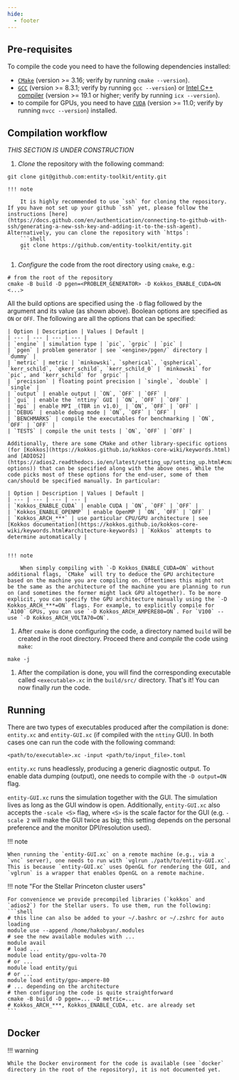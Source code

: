 ```yaml
---
hide:
  - footer
---
```


## Pre-requisites

To compile the code you need to have the following dependencies installed:

  - [`CMake`](https://cmake.org/) (version >= 3.16; verify by running `cmake --version`).
  - [`GCC`](https://gcc.gnu.org/) (version >= 8.3.1; verify by running `gcc --version`) or [Intel C++ compiler](https://www.intel.com/content/www/us/en/developer/tools/oneapi/dpc-compiler.html) (version >= 19.1 or higher; verify by running `icx --version`).
  - to compile for GPUs, you need to have [`CUDA`](https://developer.nvidia.com/cuda-toolkit) (version >= 11.0; verify by running `nvcc --version`) installed.

## Compilation workflow

*THIS SECTION IS UNDER CONSTRUCTION*

1. _Clone_ the repository with the following command:
  ```shell
  git clone git@github.com:entity-toolkit/entity.git
  ```
  
    !!! note
      
        It is highly recommended to use `ssh` for cloning the repository. If you have not set up your github `ssh` yet, please follow the instructions [here](https://docs.github.com/en/authentication/connecting-to-github-with-ssh/generating-a-new-ssh-key-and-adding-it-to-the-ssh-agent). Alternatively, you can clone the repository with `https`:
        ```shell
        git clone https://github.com/entity-toolkit/entity.git
        ```

1. _Configure_ the code from the root directory using `cmake`, e.g.:
  ```shell
  # from the root of the repository
  cmake -B build -D pgen=<PROBLEM_GENERATOR> -D Kokkos_ENABLE_CUDA=ON <...>
  ```
  All the build options are specified using the `-D` flag followed by the argument and its value (as shown above). Boolean options are specified as `ON` or `OFF`. The following are all the options that can be specified:

    | Option | Description | Values | Default |
    | --- | --- | --- | --- |
    | `engine` | simulation type | `pic`, `grpic` | `pic` |
    | `pgen` | problem generator | see `<engine>/pgen/` directory | `dummy` |
    | `metric` | metric | `minkowski`, `spherical`, `qspherical`, `kerr_schild`, `qkerr_schild`, `kerr_schild_0` | `minkowski` for `pic`, and `kerr_schild` for `grpic` |
    | `precision` | floating point precision | `single`, `double` | `single` |
    | `output` | enable output | `ON`, `OFF` | `OFF` |
    | `gui` | enable the `nttiny` GUI | `ON`, `OFF` | `OFF` |
    | `mpi` | enable MPI _(TBR in v1.0)_ | `ON`, `OFF` | `OFF` |
    | `DEBUG` | enable debug mode | `ON`, `OFF` | `OFF` |
    | `BENCHMARKS` | compile the executables for benchmarking | `ON`, `OFF` | `OFF` |
    | `TESTS` | compile the unit tests | `ON`, `OFF` | `OFF` |
    
    Additionally, there are some CMake and other library-specific options (for [Kokkos](https://kokkos.github.io/kokkos-core-wiki/keywords.html) and [ADIOS2](https://adios2.readthedocs.io/en/latest/setting_up/setting_up.html#cmake-options)) that can be specified along with the above ones. While the code picks most of these options for the end-user, some of them can/should be specified manually. In particular:

    | Option | Description | Values | Default |
    | --- | --- | --- | --- |
    | `Kokkos_ENABLE_CUDA` | enable CUDA | `ON`, `OFF` | `OFF` |
    | `Kokkos_ENABLE_OPENMP` | enable OpenMP | `ON`, `OFF` | `OFF` |
    | `Kokkos_ARCH_***` | use particular CPU/GPU architecture | see [Kokkos documentation](https://kokkos.github.io/kokkos-core-wiki/keywords.html#architecture-keywords) | `Kokkos` attempts to determine automatically |


    !!! note
        
        When simply compiling with `-D Kokkos_ENABLE_CUDA=ON` without additional flags, `CMake` will try to deduce the GPU architecture based on the machine you are compiling on. Oftentimes this might not be the same as the architecture of the machine you are planning to run on (and sometimes the former might lack GPU altogether). To be more explicit, you can specify the GPU architecture manually using the `-D Kokkos_ARCH_***=ON` flags. For example, to explicitly compile for `A100` GPUs, you can use `-D Kokkos_ARCH_AMPERE80=ON`. For `V100` -- use `-D Kokkos_ARCH_VOLTA70=ON`.


1. After `cmake` is done configuring the code, a directory named `build` will be created in the root directory. Proceed there and _compile_ the code using `make`:
  ```shell
  make -j
  ```

1. After the compilation is done, you will find the corresponding executable called `<executable>.xc` in the `build/src/` directory. That's it! You can now finally _run_ the code.

## Running

There are two types of executables produced after the compilation is done: `entity.xc` and `entity-GUI.xc` (if compiled with the `nttiny` GUI). In both cases one can run the code with the following command:

```shell
<path/to/executable>.xc -input <path/to/input_file>.toml
```
`entity.xc` runs headlessly, producing a generic diagnostic output. To enable data dumping (output), one needs to compile with the `-D output=ON` flag. 

`entity-GUI.xc` runs the simulation together with the GUI. The simulation lives as long as the GUI window is open. Additionally, `entity-GUI.xc` also accepts the `-scale <S>` flag, where `<S>` is the scale factor for the GUI (e.g. `-scale 2` will make the GUI twice as big; this setting depends on the personal preference and the monitor DPI/resolution used).

!!! note
    
    When running the `entity-GUI.xc` on a remote machine (e.g., via a `vnc` server), one needs to run with `vglrun ./path/to/entity-GUI.xc`. This is because `entity-GUI.xc` uses OpenGL for rendering the GUI, and `vglrun` is a wrapper that enables OpenGL on a remote machine.
      
!!! note "For the Stellar Princeton cluster users"
    
    For convenience we provide precompiled libraries (`kokkos` and `adios2`) for the Stellar users. To use them, run the following:
    ```shell
    # this line can also be added to your ~/.bashrc or ~/.zshrc for auto loading
    module use --append /home/hakobyan/.modules
    # see the new available modules with ...
    module avail
    # load ...
    module load entity/gpu-volta-70
    # or ...
    module load entity/gui
    # or ...
    module load entity/gpu-ampere-80
    # ... depending on the architecture
    # then configuring the code is quite straightforward
    cmake -B build -D pgen=... -D metric=...
    # Kokkos_ARCH_***, Kokkos_ENABLE_CUDA, etc. are already set
    ```

## Docker 

!!! warning
  
    While the Docker environment for the code is available (see `docker` directory in the root of the repository), it is not documented yet.